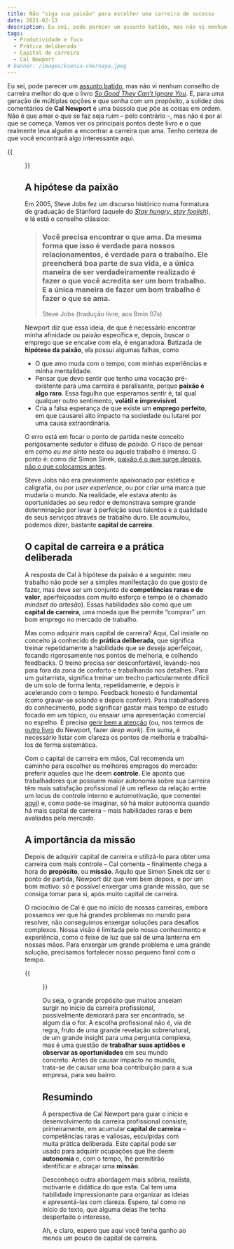 ```yaml
---
title: Não "siga sua paixão" para escolher uma carreira de sucesso
date: 2021-02-13
description: Eu sei, pode parecer um assunto batido, mas não vi nenhum conselho de carreira melhor do que o livro So Good They Can’t Ignore You. E, para uma geração de múltiplas opções e que sonha com um propósito, a solidez dos comentários de Cal Newport é uma bússola que põe as coisas em ordem.
tags:
  - Produtividade e foco
  - Prática deliberada
  - Capital de carreira
  - Cal Newport
# banner: /images/ksenia-chernaya.jpeg
---
```


Eu sei, pode parecer um [assunto batido](https://www.gazetadopovo.com.br/vozes/voce-amanha/siga-sua-paixao-e-um-pessimo-conselho-de-carreira/), mas não vi nenhum conselho de carreira melhor do que o livro *[So Good They Can’t Ignore You](https://www.amazon.com/gp/product/1455509124/ref=as_li_qf_asin_il_tl?ie=UTF8&tag=stuhac-20&creative=9325&linkCode=as2&creativeASIN=1455509124&linkId=ad420ef1e8cfd751a3b725c0ba8ee0bb)*. E, para uma geração de múltiplas opções e que sonha com um propósito, a solidez dos comentários de **Cal Newport** é uma bússola que põe as coisas em ordem. Não é que amar o que se faz seja ruim – pelo contrário –, mas não é por aí que se começa. Vamos ver os principais pontos deste livro e o que realmente leva alguém a encontrar a carreira que ama. Tenho certeza de que você encontrará algo interessante aqui.

{{<figure src="/images/capa-so-good.png" style="border-radius: 10px;" captionPosition="center" captionStyle="color: gray;">}}

## A hipótese da paixão

Em 2005, Steve Jobs fez um discurso histórico numa formatura de graduação de Stanford (aquele do *[Stay hungry, stay foolish](https://www.youtube.com/watch?v=yw5fuDMblYg)*), e lá está o conselho clássico:

> ### Você precisa encontrar o que ama. Da mesma forma que isso é verdade para nossos relacionamentos, é verdade para o trabalho. Ele preencherá boa parte de sua vida, e a única maneira de ser verdadeiramente realizado é fazer o que você acredita ser um bom trabalho. E a única maneira de fazer um bom trabalho é fazer o que se ama.
> Steve Jobs (tradução livre, aos 8min 07s)

Newport diz que essa ideia, de que é necessário encontrar minha afinidade ou paixão específica e, depois, buscar o emprego que se encaixe com ela, é enganadora. Batizada de **hipótese da paixão**, ela possui algumas falhas, como

- O que amo muda com o tempo, com minhas experiências e minha mentalidade.
- Pensar que devo sentir que tenho uma vocação pré-existente para uma carreira é paralisante, porque **paixão é algo raro**. Essa fagulha que esperamos sentir é, tal qual qualquer outro sentimento, **volátil e imprevisível**.
- Cria a falsa esperança de que existe um **emprego perfeito**, em que causarei alto impacto na sociedade ou lutarei por uma causa extraordinária.

O erro está em focar o ponto de partida neste conceito perigosamente sedutor e difuso de *paixão*. O risco de pensar em como *eu me sinto* neste ou aquele trabalho é imenso. O ponto é: como diz Simon Sinek, [paixão é o que surge depois, não o que colocamos antes](https://www.youtube.com/watch?v=zoMQaru8zU4).

Steve Jobs não era previamente apaixonado por estética e caligrafia, ou por *user experience*, ou por criar uma marca que mudaria o mundo. Na realidade, ele estava atento às oportunidades ao seu redor e demonstrava sempre grande determinação por levar à perfeição seus talentos e a qualidade de seus serviços através de trabalho duro. Ele acumulou, podemos dizer, bastante **capital de carreira**.

## O capital de carreira e a prática deliberada

A resposta de Cal à hipótese da paixão é a seguinte: meu trabalho não pode ser a simples manifestação do que gosto de fazer, mas deve ser um conjunto de **competências raras e de valor**, aperfeiçoadas com muito esforço e tempo (é o chamado *mindset do artesão*). Essas habilidades são como que um **capital de carreira**, uma moeda que lhe permite “comprar” um bom emprego no mercado de trabalho.

Mas como adquirir mais capital de carreira? Aqui, Cal insiste no conceito já conhecido de **prática deliberada**, que significa treinar repetidamente a habilidade que se deseja aperfeiçoar, focando rigorosamente nos pontos de melhoria, e colhendo feedbacks. O treino precisa ser desconfortável, levando-nos para fora da zona de conforto e trabalhando nos detalhes. Para um guitarrista, significa treinar um trecho particularmente difícil de um solo de forma lenta, repetidamente, e depois ir acelerando com o tempo. Feedback honesto é fundamental (como gravar-se solando e depois conferir). Para trabalhadores do conhecimento, pode significar gastar mais tempo de estudo focado em um tópico, ou ensaiar uma apresentação comercial no espelho. É preciso [gerir bem a atenção](/posts/mude-sua-visao-sobre-gestao-de-tempo) (ou, nos termos de [outro livro](https://www.amazon.com.br/dp/B00X7D8X8S/ref=dp-kindle-redirect?_encoding=UTF8&btkr=1) do Newport, fazer *deep work*). Em suma, é necessário listar com clareza os pontos de melhoria e trabalhá-los de forma sistemática.

Com o capital de carreira em mãos, Cal recomenda um caminho para escolher os melhores empregos do mercado: preferir aqueles que lhe deem **controle**. Ele aponta que trabalhadores que possuem maior autonomia sobre sua carreira têm mais satisfação profissional (é um reflexo da relação entre um locus de controle interno e automotivação, que comentei [aqui](/posts/quem-sao-seus-concorrentes)) e, como pode-se imaginar, só há maior autonomia quando há mais capital de carreira – mais habilidades raras e bem avaliadas pelo mercado.

## A importância da missão

Depois de adquirir capital de carreira e utilizá-lo para obter uma carreira com mais controle – Cal comenta – finalmente chega a hora do **propósito**, ou **missão**. Aquilo que Simon Sinek diz ser o ponto de partida, Newport diz que vem bem depois, e por um bom motivo: só é possível enxergar uma grande missão, que se consiga tomar para si, após muito capital de carreira.

O raciocínio de Cal é que no início de nossas carreiras, embora possamos ver que há grandes problemas no mundo para resolver, não conseguimos enxergar soluções para desafios complexos. Nossa visão é limitada pelo nosso conhecimento e experiência, como o feixe de luz que sai de uma lanterna em nossas mãos. Para enxergar um grande problema e uma grande solução, precisamos fortalecer nosso pequeno farol com o tempo.

{{<figure src="/images/ferdinand-stohr-unsplash.jpg" caption="*À medida que aperfeiçoamos nosso conhecimento e técnica, o feixe de luz de nossa visão alcança mais longe. Podemos enxergar com mais clareza onde e como contribuir com o mundo.*" style="border-radius: 10px;" captionPosition="center" captionStyle="color: gray;">}}

Ou seja, o grande propósito que muitos anseiam surgir no início da carreira profissional, possivelmente demorará para ser encontrado, se algum dia o for. A escolha profissional não é, via de regra, fruto de uma grande revelação sobrenatural, de um grande insight para uma pergunta complexa, mas é uma questão de **trabalhar suas aptidões e observar as oportunidades** em seu mundo concreto. Antes de causar impacto no mundo, trata-se de causar uma boa contribuição para a sua empresa, para seu bairro.

## Resumindo

A perspectiva de Cal Newport para guiar o início e desenvolvimento da carreira profissional consiste, primeiramente, em acumular **capital de carreira** – competências raras e valiosas, esculpidas com muita prática deliberada. Este capital pode ser usado para adquirir ocupações que lhe deem **autonomia** e, com o tempo, lhe permitirão identificar e abraçar uma **missão**.

Desconheço outra abordagem mais sóbria, realista, motivante e didática do que esta. Cal tem uma habilidade impressionante para organizar as ideias e apresentá-las com clareza. Espero, tal como no início do texto, que alguma delas lhe tenha despertado o interesse.

Ah, e claro, espero que aqui você tenha ganho ao menos um pouco de capital de carreira.